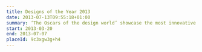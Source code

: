 ```yaml
---
title: Designs of the Year 2013
date: 2013-07-13T09:55:18+01:00
summary: ‘The Oscars of the design world’ showcase the most innovative and imaginative designs from around the world, over the past year.
start: 2013-03-20
end: 2013-07-07
placeId: 9c3xgw3g+h4
---
```

